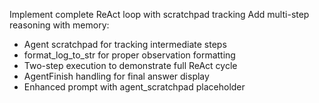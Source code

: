 
Implement complete ReAct loop with scratchpad tracking
Add multi-step reasoning with memory:
- Agent scratchpad for tracking intermediate steps
- format_log_to_str for proper observation formatting
- Two-step execution to demonstrate full ReAct cycle
- AgentFinish handling for final answer display
- Enhanced prompt with agent_scratchpad placeholder
